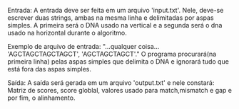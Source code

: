 
Entrada: A entrada deve ser feita em um arquivo 'input.txt'. Nele, deve-se escrever duas strings,
ambas na mesma linha e delimitadas por aspas simples. A primeira será o DNA usado na vertical
e a segunda será o dna usado na horizontal durante o algoritmo.

Exemplo de arquivo de entrada: "...qualquer coisa...     'AGCTAGCTAGCTAGCT', 'AGCTAGCTAGCT'."
O programa procurará(na primeira linha) pelas aspas simples que delimita o DNA e ignorará
tudo que está fora das aspas simples.


Saída: A saída será gerada em um arquivo 'output.txt' e nele constará:
Matriz de scores, score globlal, valores usado para match,mismatch e gap e por fim,
o alinhamento.

